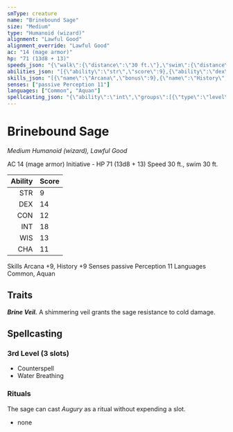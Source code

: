 ```yaml
---
smType: creature
name: "Brinebound Sage"
size: "Medium"
type: "Humanoid (wizard)"
alignment: "Lawful Good"
alignment_override: "Lawful Good"
ac: "14 (mage armor)"
hp: "71 (13d8 + 13)"
speeds_json: "{\"walk\":{\"distance\":\"30 ft.\"},\"swim\":{\"distance\":\"30 ft.\"}}"
abilities_json: "[{\"ability\":\"str\",\"score\":9},{\"ability\":\"dex\",\"score\":14},{\"ability\":\"con\",\"score\":12},{\"ability\":\"int\",\"score\":18},{\"ability\":\"wis\",\"score\":13},{\"ability\":\"cha\",\"score\":11}]"
skills_json: "[{\"name\":\"Arcana\",\"bonus\":9},{\"name\":\"History\",\"bonus\":9}]"
senses: ["passive Perception 11"]
languages: ["Common", "Aquan"]
spellcasting_json: "{\"ability\":\"int\",\"groups\":[{\"type\":\"level\",\"level\":3,\"slots\":3,\"spells\":[{\"name\":\"Counterspell\"},{\"name\":\"Water Breathing\"}]},{\"type\":\"custom\",\"title\":\"Rituals\",\"description\":\"The sage can cast *Augury* as a ritual without expending a slot.\"}],\"computed\":{\"abilityMod\":4,\"proficiencyBonus\":null,\"saveDc\":null,\"attackBonus\":null}}"
---
```


# Brinebound Sage
*Medium Humanoid (wizard), Lawful Good*

AC 14 (mage armor)    Initiative -
HP 71 (13d8 + 13)
Speed 30 ft., swim 30 ft.

| Ability | Score |
| ------: | :---- |
| STR | 9 |
| DEX | 14 |
| CON | 12 |
| INT | 18 |
| WIS | 13 |
| CHA | 11 |

Skills Arcana +9, History +9
Senses passive Perception 11
Languages Common, Aquan

## Traits

***Brine Veil.*** A shimmering veil grants the sage resistance to cold damage.

## Spellcasting

### 3rd Level (3 slots)

- Counterspell
- Water Breathing

### Rituals

The sage can cast *Augury* as a ritual without expending a slot.

- none
